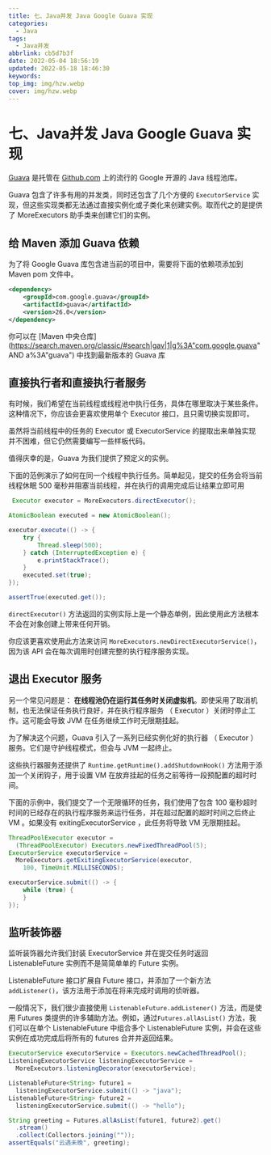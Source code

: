 ```yaml
---
title: 七、Java并发 Java Google Guava 实现
categories:
  - Java
tags:
  - Java并发
abbrlink: cb5d7b3f
date: 2022-05-04 18:56:19
updated: 2022-05-18 18:46:30
keywords:
top_img: img/hzw.webp
cover: img/hzw.webp
---
```


# 七、Java并发 Java Google Guava 实现

[Guava](https://github.com/google/guava) 是托管在 [Github.com](https://github.com/) 上的流行的 Google 开源的 Java 线程池库。

Guava 包含了许多有用的并发类，同时还包含了几个方便的 `ExecutorService` 实现，但这些实现类都无法通过直接实例化或子类化来创建实例。取而代之的是提供了 MoreExecutors 助手类来创建它们的实例。

## 给 Maven 添加 Guava 依赖

为了将 Google Guava 库包含进当前的项目中，需要将下面的依赖项添加到 Maven pom 文件中。

```xml
<dependency>
    <groupId>com.google.guava</groupId>
    <artifactId>guava</artifactId>
    <version>26.0</version>
</dependency>
```

你可以在 [Maven 中央仓库](https://search.maven.org/classic/#search|gav|1|g%3A"com.google.guava" AND a%3A"guava") 中找到最新版本的 Guava 库

## 直接执行者和直接执行者服务

有时候，我们希望在当前线程或线程池中执行任务，具体在哪里取决于某些条件。这种情况下，你应该会更喜欢使用单个 Executor 接口，且只需切换实现即可。

虽然将当前线程中的任务的 Executor 或 ExecutorService 的提取出来单独实现并不困难，但它仍然需要编写一些样板代码。

值得庆幸的是，Guava 为我们提供了预定义的实例。

下面的范例演示了如何在同一个线程中执行任务。简单起见，提交的任务会将当前线程休眠 500 毫秒并阻塞当前线程，并在执行的调用完成后让结果立即可用

```java
 Executor executor = MoreExecutors.directExecutor();

AtomicBoolean executed = new AtomicBoolean();

executor.execute(() -> {
    try {
        Thread.sleep(500);
    } catch (InterruptedException e) {
        e.printStackTrace();
    }
    executed.set(true);
});

assertTrue(executed.get());
```

`directExecutor()` 方法返回的实例实际上是一个静态单例，因此使用此方法根本不会在对象创建上带来任何开销。

你应该更喜欢使用此方法来访问 `MoreExecutors.newDirectExecutorService()`，因为该 API 会在每次调用时创建完整的执行程序服务实现。

## 退出 Executor 服务

另一个常见问题是： **在线程池仍在运行其任务时关闭虚拟机**。即使采用了取消机制，也无法保证任务执行良好，并在执行程序服务 （ Executor ）关闭时停止工作。这可能会导致 JVM 在任务继续工作时无限期挂起。

为了解决这个问题，Guava 引入了一系列已经实例化好的执行器 （ Executor ） 服务。它们是守护线程模式，但会与 JVM 一起终止。

这些执行器服务还提供了 `Runtime.getRuntime().addShutdownHook()` 方法用于添加一个关闭钩子，用于设置 VM 在放弃挂起的任务之前等待一段预配置的超时时间。

下面的示例中，我们提交了一个无限循环的任务，我们使用了包含 100 毫秒超时时间的已经存在的执行程序服务来运行任务，并在超过配置的超时时间之后终止 VM 。如果没有 exitingExecutorService ，此任务将导致 VM 无限期挂起。

```java
ThreadPoolExecutor executor = 
  (ThreadPoolExecutor) Executors.newFixedThreadPool(5);
ExecutorService executorService = 
  MoreExecutors.getExitingExecutorService(executor, 
    100, TimeUnit.MILLISECONDS);

executorService.submit(() -> {
    while (true) {
    }
});
```

## 监听装饰器

监听装饰器允许我们封装 ExecutorService 并在提交任务时返回 ListenableFuture 实例而不是简简单单的 Future 实例。

ListenableFuture 接口扩展自 Future 接口，并添加了一个新方法 `addListener()`，该方法用于添加在将来完成时调用的侦听器。

一般情况下，我们很少直接使用 `ListenableFuture.addListener()` 方法，而是使用 Futures 类提供的许多辅助方法。例如，通过`Futures.allAsList()` 方法，我们可以在单个 ListenableFuture 中组合多个 ListenableFuture 实例，并会在这些实例在成功完成后将所有的 futures 合并并返回结果。

```java
ExecutorService executorService = Executors.newCachedThreadPool();
ListeningExecutorService listeningExecutorService = 
  MoreExecutors.listeningDecorator(executorService);

ListenableFuture<String> future1 = 
  listeningExecutorService.submit(() -> "java");
ListenableFuture<String> future2 = 
  listeningExecutorService.submit(() -> "hello");

String greeting = Futures.allAsList(future1, future2).get()
  .stream()
  .collect(Collectors.joining(""));
assertEquals("云遇未晚", greeting);
```